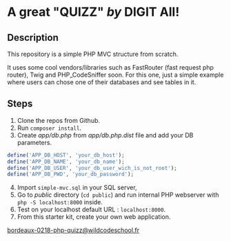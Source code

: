 # A great "QUIZZ" *by* **DIGIT All!**

## Description

This repository is a simple PHP MVC structure from scratch.

It uses some cool vendors/libraries such as FastRouter (fast request php router), Twig and PHP_CodeSniffer soon.
For this one, just a simple example where users can chose one of their databases and see tables in it.

## Steps

1. Clone the repos from Github.
2. Run `composer install`.
3. Create *app/db.php* from *app/db.php.dist* file and add your DB parameters.
```php
define('APP_DB_HOST', 'your_db_host');
define('APP_DB_NAME', 'your_db_name');
define('APP_DB_USER', 'your_db_user_wich_is_not_root');
define('APP_DB_PWD', 'your_db_password');
```
4. Import `simple-mvc.sql` in your SQL server,
5. Go to *public* directory (`cd public`) and run internal PHP webserver with `php -S localhost:8000` inside.
6. Test on your localhost default URL : `localhost:8000`.
7. From this starter kit, create your own web application.


bordeaux-0218-php-quizz@wildcodeschool.fr
